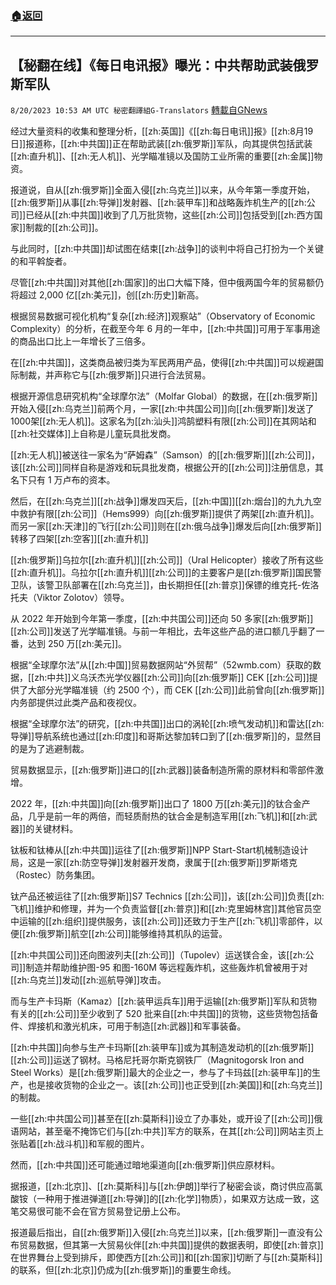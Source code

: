 ###  [:house:返回](README.md)
---


## 【秘翻在线】《每日电讯报》曝光：中共帮助武装俄罗斯军队
`8/20/2023 10:53 AM UTC 秘密翻譯組G-Translators` [轉載自GNews](https://gnews.org/articles/1574486)

经过大量资料的收集和整理分析，[[zh:英国]]《[[zh:每日电讯]]报》[[zh:8月19日]]报道称，[[zh:中共国]]正在帮助武装[[zh:俄罗斯]]军队，向其提供包括武装[[zh:直升机]]、[[zh:无人机]]、光学瞄准镜以及国防工业所需的重要[[zh:金属]]物资。

报道说，自从[[zh:俄罗斯]]全面入侵[[zh:乌克兰]]以来，从今年第一季度开始，[[zh:俄罗斯]]从事[[zh:导弹]]发射器、[[zh:装甲车]]和战略轰炸机生产的[[zh:公司]]已经从[[zh:中共国]]收到了几万批货物，这些[[zh:公司]]包括受到[[zh:西方国家]]制裁的[[zh:公司]]。

与此同时，[[zh:中共国]]却试图在结束[[zh:战争]]的谈判中将自己打扮为一个关键的和平斡旋者。

尽管[[zh:中共国]]对其他[[zh:国家]]的出口大幅下降，但中俄两国今年的贸易额仍将超过 2,000 亿[[zh:美元]]，创[[zh:历史]]新高。

根据贸易数据可视化机构“复杂[[zh:经济]]观察站”（Observatory of Economic Complexity）的分析，在截至今年 6 月的一年中，[[zh:中共国]]可用于军事用途的商品出口比上一年增长了三倍多。

在[[zh:中共国]]，这类商品被归类为军民两用产品，使得[[zh:中共国]]可以规避国际制裁，并声称它与[[zh:俄罗斯]]只进行合法贸易。

根据开源信息研究机构“全球摩尔法”（Molfar Global）的数据，在[[zh:俄罗斯]]开始入侵[[zh:乌克兰]]前两个月，一家[[zh:中共国公司]]向[[zh:俄罗斯]]发送了1000架[[zh:无人机]]。这家名为[[zh:汕头]]鸿鹄塑料有限[[zh:公司]]在其网站和[[zh:社交媒体]]上自称是儿童玩具批发商。

[[zh:无人机]]被送往一家名为“萨姆森”（Samson）的[[zh:俄罗斯]][[zh:公司]]，该[[zh:公司]]同样自称是游戏和玩具批发商，根据公开的[[zh:公司]]注册信息，其名下只有 1 万卢布的资本。

然后，在[[zh:乌克兰]][[zh:战争]]爆发四天后，[[zh:中国]][[zh:烟台]]的九九九空中救护有限[[zh:公司]]（Hems999）向[[zh:俄罗斯]]提供了两架[[zh:直升机]]。而另一家[[zh:天津]]的飞行[[zh:公司]]则在[[zh:俄乌战争]]爆发后向[[zh:俄罗斯]]转移了四架[[zh:空客]][[zh:直升机]]

[[zh:俄罗斯]]乌拉尔[[zh:直升机]][[zh:公司]]（Ural Helicopter）接收了所有这些[[zh:直升机]]。乌拉尔[[zh:直升机]][[zh:公司]]的主要客户是[[zh:俄罗斯]]国民警卫队，该警卫队部署在[[zh:乌克兰]]，由长期担任[[zh:普京]]保镖的维克托\-佐洛托夫（Viktor Zolotov）领导。

从 2022 年开始到今年第一季度，[[zh:中共国公司]]还向 50 多家[[zh:俄罗斯]][[zh:公司]]发送了光学瞄准镜。与前一年相比，去年这些产品的进口额几乎翻了一番，达到 250 万[[zh:美元]]。

根据“全球摩尔法”从[[zh:中国]]贸易数据网站“外贸帮”（52wmb.com）获取的数据，[[zh:中共]]义乌沃杰光学仪器[[zh:公司]]向[[zh:俄罗斯]] CEK [[zh:公司]]提供了大部分光学瞄准镜（约 2500 个），而 CEK [[zh:公司]]此前曾向[[zh:俄罗斯]]内务部提供过此类产品和夜视仪。

根据“全球摩尔法”的研究，[[zh:中共国]]出口的涡轮[[zh:喷气发动机]]和雷达[[zh:导弹]]导航系统也通过[[zh:印度]]和哥斯达黎加转口到了[[zh:俄罗斯]]的，显然目的是为了逃避制裁。

贸易数据显示，[[zh:俄罗斯]]进口的[[zh:武器]]装备制造所需的原材料和零部件激增。

2022 年，[[zh:中共国]]向[[zh:俄罗斯]]出口了 1800 万[[zh:美元]]的钛合金产品，几乎是前一年的两倍，而轻质耐热的钛合金是制造军用[[zh:飞机]]和[[zh:武器]]的关键材料。

钛板和钛棒从[[zh:中共国]]运往了[[zh:俄罗斯]]NPP Start-Start机械制造设计局，这是一家[[zh:防空导弹]]发射器开发商，隶属于[[zh:俄罗斯]]罗斯塔克（Rostec）防务集团。

钛产品还被运往了[[zh:俄罗斯]]S7 Technics [[zh:公司]]，该[[zh:公司]]负责[[zh:飞机]]维护和修理，并为一个负责监督[[zh:普京]]和[[zh:克里姆林宫]]其他官员空中运输的[[zh:组织]]提供服务，该[[zh:公司]]还致力于生产[[zh:飞机]]零部件，以便[[zh:俄罗斯]]航空[[zh:公司]]能够维持其机队的运营。

[[zh:中共国公司]]还向图波列夫[[zh:公司]]（Tupolev）运送镁合金，该[[zh:公司]]制造并帮助维护图\-95 和图\-160M 等远程轰炸机，这些轰炸机曾被用于对[[zh:乌克兰]]发动[[zh:巡航导弹]]攻击。

而与生产卡玛斯（Kamaz）[[zh:装甲运兵车]]用于运输[[zh:俄罗斯]]军队和货物有关的[[zh:公司]]至少收到了 520 批来自[[zh:中共国]]的货物，这些货物包括备件、焊接机和激光机床，可用于制造[[zh:武器]]和军事装备。

[[zh:中共国]]向参与生产卡玛斯[[zh:装甲车]]或为其制造发动机的[[zh:俄罗斯]][[zh:公司]]运送了钢材。马格尼托哥尔斯克钢铁厂（Magnitogorsk Iron and Steel Works）是[[zh:俄罗斯]]最大的企业之一，参与了卡玛兹[[zh:装甲车]]的生产，也是接收货物的企业之一。该[[zh:公司]]也正受到[[zh:美国]]和[[zh:乌克兰]]的制裁。

一些[[zh:中共国公司]]甚至在[[zh:莫斯科]]设立了办事处，或开设了[[zh:公司]]俄语网站，甚至毫不掩饰它们与[[zh:中共]]军方的联系，在其[[zh:公司]]网站主页上张贴着[[zh:战斗机]]和军舰的图片。

然而，[[zh:中共国]]还可能通过暗地渠道向[[zh:俄罗斯]]供应原材料。

据报道，[[zh:北京]]、[[zh:莫斯科]]与[[zh:伊朗]]举行了秘密会谈，商讨供应高氯酸铵（一种用于推进弹道[[zh:导弹]]的[[zh:化学]]物质），如果双方达成一致，这笔交易很可能不会在官方贸易登记册上公布。

报道最后指出，自[[zh:俄罗斯]]入侵[[zh:乌克兰]]以来，[[zh:俄罗斯]]一直没有公布贸易数据，但其第一大贸易伙伴[[zh:中共国]]提供的数据表明，即使[[zh:普京]]在世界舞台上受到排斥，即使西方[[zh:公司]]和[[zh:国家]]切断了与[[zh:莫斯科]]的联系，但[[zh:北京]]仍成为[[zh:俄罗斯]]的重要生命线。
